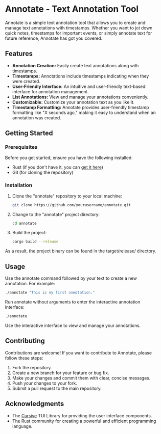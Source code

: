# Annotate - Text Annotation Tool

Annotate is a simple text annotation tool that allows you to create and manage text annotations with timestamps. Whether you want to jot down quick notes, timestamps for important events, or simply annotate text for future reference, Annotate has got you covered.

## Features

- **Annotation Creation:** Easily create text annotations along with timestamps.
- **Timestamps:** Annotations include timestamps indicating when they were created.
- **User-Friendly Interface:** An intuitive and user-friendly text-based interface for annotation management.
- **List Annotations:** View and manage your annotations conveniently.
- **Customizable:** Customize your annotation text as you like it.
- **Timestamp Formatting:** Annotate provides user-friendly timestamp formatting like "X seconds ago," making it easy to understand when an annotation was created.

## Getting Started

### Prerequisites

Before you get started, ensure you have the following installed:

- Rust (if you don't have it, you can [get it here](https://www.rust-lang.org/tools/install))
- Git (for cloning the repository)

### Installation

1. Clone the "annotate" repository to your local machine:

   ```bash
   git clone https://github.com/yourusername/annotate.git
   ```

2. Change to the "annotate" project directory:

   ```bash
   cd annotate
   ```
   
3. Build the project:

   ```bash
   cargo build --release
   ```

  As a result, the project binary can be found in the target/release/ directory.

## Usage

Use the annotate command followed by your text to create a new annotation. For example:
  
  ```bash
  ./annotate "This is my first annotation."
  ```

Run annotate without arguments to enter the interactive annotation interface:

  ```bash
  ./annotate
  ```

Use the interactive interface to view and manage your annotations.

## Contributing

Contributions are welcome! If you want to contribute to Annotate, please follow these steps:

 1. Fork the repository.
 2. Create a new branch for your feature or bug fix.
 3. Make your changes and commit them with clear, concise messages.
 4. Push your changes to your fork.
 5. Submit a pull request to the main repository.
    
## Acknowledgments

- The [Cursive](https://github.com/gyscos/cursive) TUI Library for providing the user interface components.
- The Rust community for creating a powerful and efficient programming language.
